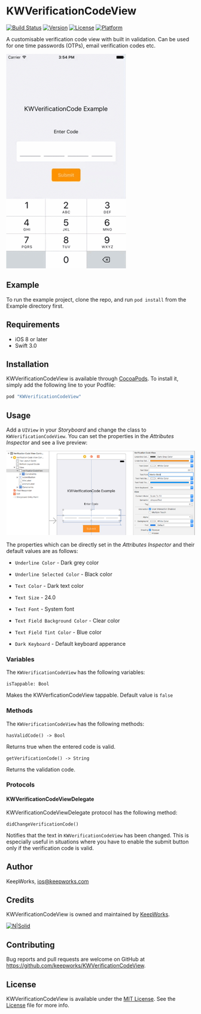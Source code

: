 # KWVerificationCodeView

[![Build Status](https://www.bitrise.io/app/df05a5313a9741ef.svg?token=NNC-GCKiEh6G4w7MJ6bM5Q&branch=master)](https://www.bitrise.io/app/df05a5313a9741ef)
[![Version](https://img.shields.io/cocoapods/v/KWVerificationCodeView.svg?style=flat)](http://cocoapods.org/pods/KWVerificationCodeView)
[![License](https://img.shields.io/cocoapods/l/KWVerificationCodeView.svg?style=flat)](http://cocoapods.org/pods/KWVerificationCodeView)
[![Platform](https://img.shields.io/cocoapods/p/KWVerificationCodeView.svg?style=flat)](http://cocoapods.org/pods/KWVerificationCodeView)

A customisable verification code view with built in validation. Can be used for one time passwords (OTPs), email verification codes etc.

![Screenshot](Screenshots/KWVerificationCodeView.gif)

## Example

To run the example project, clone the repo, and run `pod install` from the Example directory first.

## Requirements
- iOS 8 or later
- Swift 3.0

## Installation

KWVerificationCodeView is available through [CocoaPods](http://cocoapods.org). To install
it, simply add the following line to your Podfile:

```ruby
pod "KWVerificationCodeView"
```
## Usage

Add a `UIView` in your *Storyboard* and change the class to `KWVerificationCodeView`. You can set the properties in the *Attributes Inspector* and see a live preview:

![Interface Builder Screenshot](Screenshots/interfacebuilder.png)

The properties which can be directly set in the *Attributes Inspector* and their default values are as follows:

- `Underline Color` - Dark grey color

- `Underline Selected Color` - Black color

- `Text Color` - Dark text color

- `Text Size` - 24.0

- `Text Font` - System font

- `Text Field Background Color` - Clear color

- `Text Field Tint Color` - Blue color

- `Dark Keyboard` - Default keyboard apperance

### Variables

The `KWVerificationCodeView` has the following variables:

    isTappable: Bool

Makes the KWVerficationCodeView tappable. Default value is `false`

### Methods

The `KWVerificationCodeView` has the following methods:

	hasValidCode() -> Bool 

Returns true when the entered code is valid.

	getVerificationCode() -> String 

Returns the validation code. 

### Protocols

#### KWVerificationCodeViewDelegate

KWVerificationCodeViewDelegate protocol has the following method:

	didChangeVerificationCode()

Notifies that the text in `KWVerificationCodeView` has been changed. This is especially useful in situations where you have to enable the submit button only if the verification code is valid.

## Author

KeepWorks, ios@keepworks.com

## Credits

KWVerificationCodeView is owned and maintained by [KeepWorks](http://www.keepworks.com/).

[![N|Solid](http://www.keepworks.com/assets/logo-800bbf55fabb3427537cf669dc8cd018.png)](http://www.keepworks.com/)

## Contributing

Bug reports and pull requests are welcome on GitHub at https://github.com/keepworks/KWVerificationCodeView.

## License

KWVerificationCodeView is available under the [MIT License](http://opensource.org/licenses/MIT). See the [License](https://github.com/keepworks/KWVerificationCodeView/blob/master/LICENSE) file for more info.
